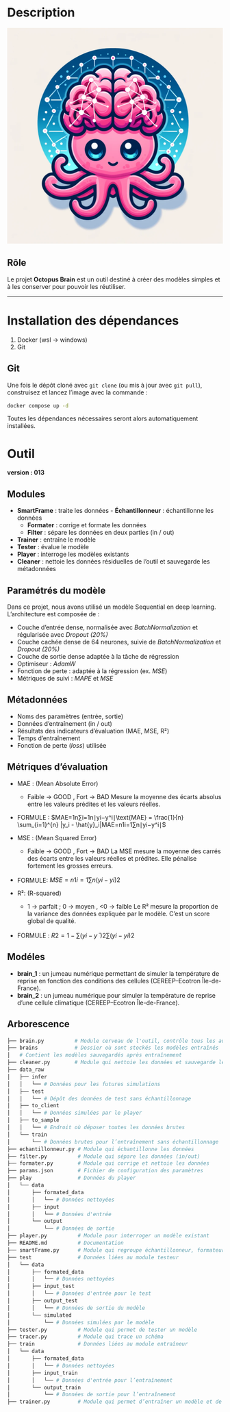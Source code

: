 # Description

![Logo du projet](logo.webp)

## Rôle
Le projet **Octopus Brain** est un outil destiné à créer des modèles simples et à les conserver pour pouvoir les réutiliser.

--- 
# Installation des dépendances
1. Docker (wsl -> windows)
2. Git
## Git 
Une fois le dépôt cloné avec `git clone` (ou mis à jour avec `git pull`), construisez et lancez l’image avec la commande :
``` bash
docker compose up -d
```
Toutes les dépendances nécessaires seront alors automatiquement installées.

# Outil
**version : 013**
## Modules
- **SmartFrame** : traite les données
       - **Échantillonneur** : échantillonne les données  
    - **Formater** : corrige et formate les données
    - **Filter** : sépare les données en deux parties (in / out)
- **Trainer** : entraîne le modèle
- **Tester** : évalue le modèle
- **Player** : interroge les modèles existants
- **Cleaner** : nettoie les données résiduelles de l’outil et sauvegarde les métadonnées
## Paramétrés du modèle
Dans ce projet, nous avons utilisé un modèle Sequential en deep learning.  
L’architecture est composée de :
- Couche d’entrée dense, normalisée avec _BatchNormalization_ et régularisée avec _Dropout (20%)_
- Couche cachée dense de 64 neurones, suivie de _BatchNormalization_ et _Dropout (20%)_
- Couche de sortie dense adaptée à la tâche de régression
- Optimiseur : _AdamW_
- Fonction de perte : adaptée à la régression (ex. _MSE_)
- Métriques de suivi : _MAPE_ et _MSE_

## Métadonnées
- Noms des paramètres (entrée, sortie)
- Données d’entraînement (in / out)
- Résultats des indicateurs d’évaluation (MAE, MSE, R²)
- Temps d’entraînement
- Fonction de perte (_loss_) utilisée
## Métriques d’évaluation
- MAE : (Mean Absolute Error)
	- Faible -> GOOD , Fort -> BAD
	Mesure la moyenne des écarts absolus entre les valeurs prédites et les valeurs réelles.
- FORMULE :
	$MAE=1n∑i=1n∣yi−y^i∣\text{MAE} = \frac{1}{n} \sum_{i=1}^{n} |y_i - \hat{y}_i|MAE=n1​i=1∑n​∣yi​−y^​i​∣$

- MSE : (Mean Squared Error) 
	-  Faible -> GOOD , Fort -> BAD
	La MSE mesure la moyenne des carrés des écarts entre les valeurs réelles et prédites. Elle pénalise fortement les grosses erreurs.
- FORMULE:
	$MSE=n1​i=1∑n​(yi​−y^​i​)2$
	
- R²: (R-squared) 
	- 1 -> parfait ; 0 -> moyen , <0 -> faible
	Le R² mesure la proportion de la variance des données expliquée par le modèle. C’est un score global de qualité.
- FORMULE : 
	$R2=1−∑(yi​−yˉ​)2∑(yi​−y^​i​)2​$

## Modéles
- **brain_1** : un jumeau numérique permettant de simuler la température de reprise en fonction des conditions des cellules (CEREEP–Ecotron Île-de-France).
- **brain_2** : un jumeau numérique pour simuler la température de reprise d’une cellule climatique (CEREEP–Ecotron Île-de-France).


## Arborescence
```bash
├── brain.py          # Module cerveau de l'outil, contrôle tous les autres modules
├── brains            # Dossier où sont stockés les modèles entraînés
│   # Contient les modèles sauvegardés après entraînement
├── cleaner.py        # Module qui nettoie les données et sauvegarde les métadonnées
├── data_raw
│   ├── infer
│   │   └── # Données pour les futures simulations
│   ├── test
│   │   └── # Dépôt des données de test sans échantillonnage
│   ├── to_client
│   │   └── # Données simulées par le player
│   ├── to_sample
│   │   └── # Endroit où déposer toutes les données brutes
│   └── train
│       └── # Données brutes pour l’entraînement sans échantillonnage
├── echantillonneur.py # Module qui échantillonne les données
├── filter.py          # Module qui sépare les données (in/out)
├── formater.py        # Module qui corrige et nettoie les données
├── params.json        # Fichier de configuration des paramètres
├── play               # Données du player
│   └── data
│       ├── formated_data
│       │   └── # Données nettoyées
│       ├── input
│       │   └── # Données d'entrée
│       └── output
│           └── # Données de sortie
├── player.py          # Module pour interroger un modèle existant
├── README.md          # Documentation
├── smartFrame.py      # Module qui regroupe échantillonneur, formateur et filtre
├── test               # Données liées au module testeur
│   └── data
│       ├── formated_data
│       │   └── # Données nettoyées
│       ├── input_test
│       │   └── # Données d'entrée pour le test
│       ├── output_test
│       │   └── # Données de sortie du modèle
│       └── simulated
│           └── # Données simulées par le modèle
├── tester.py          # Module qui permet de tester un modèle
├── tracer.py          # Module qui trace un schéma
├── train              # Données liées au module entraîneur
│   └── data
│       ├── formated_data
│       │   └── # Données nettoyées
│       ├── input_train
│       │   └── # Données d'entrée pour l’entraînement
│       └── output_train
│           └── # Données de sortie pour l’entraînement
├── trainer.py         # Module qui permet d’entraîner un modèle et de l’enregistrer
```






